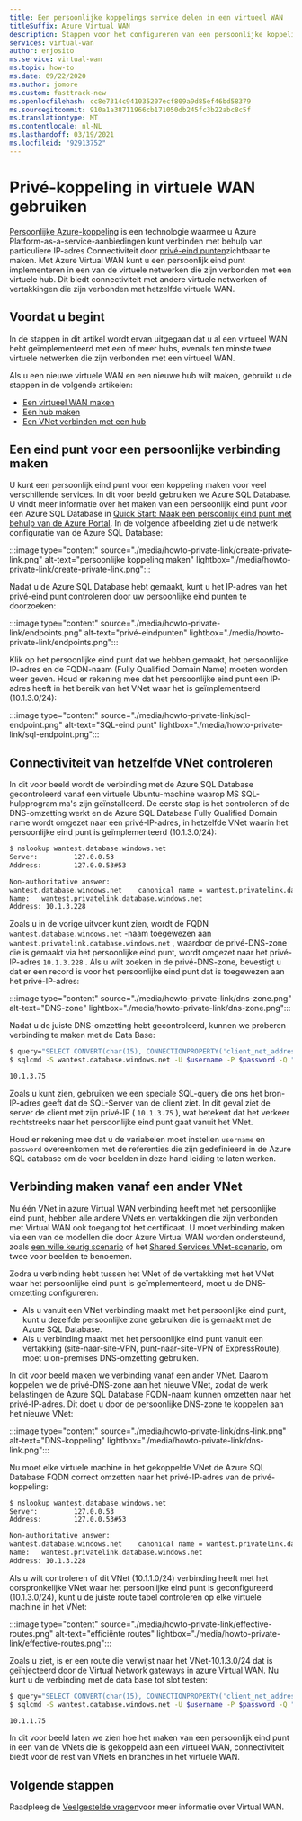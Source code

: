 ```yaml
---
title: Een persoonlijke koppelings service delen in een virtueel WAN
titleSuffix: Azure Virtual WAN
description: Stappen voor het configureren van een persoonlijke koppeling in een virtueel WAN
services: virtual-wan
author: erjosito
ms.service: virtual-wan
ms.topic: how-to
ms.date: 09/22/2020
ms.author: jomore
ms.custom: fasttrack-new
ms.openlocfilehash: cc8e7314c941035207ecf809a9d85ef46bd58379
ms.sourcegitcommit: 910a1a38711966cb171050db245fc3b22abc8c5f
ms.translationtype: MT
ms.contentlocale: nl-NL
ms.lasthandoff: 03/19/2021
ms.locfileid: "92913752"
---
```

# <a name="use-private-link-in-virtual-wan"></a>Privé-koppeling in virtuele WAN gebruiken

[Persoonlijke Azure-koppeling](../private-link/private-link-overview.md) is een technologie waarmee u Azure Platform-as-a-service-aanbiedingen kunt verbinden met behulp van particuliere IP-adres Connectiviteit door [privé-eind punten](../private-link/private-endpoint-overview.md)zichtbaar te maken. Met Azure Virtual WAN kunt u een persoonlijk eind punt implementeren in een van de virtuele netwerken die zijn verbonden met een virtuele hub. Dit biedt connectiviteit met andere virtuele netwerken of vertakkingen die zijn verbonden met hetzelfde virtuele WAN.

## <a name="before-you-begin"></a>Voordat u begint

In de stappen in dit artikel wordt ervan uitgegaan dat u al een virtueel WAN hebt geïmplementeerd met een of meer hubs, evenals ten minste twee virtuele netwerken die zijn verbonden met een virtueel WAN.

Als u een nieuwe virtuele WAN en een nieuwe hub wilt maken, gebruikt u de stappen in de volgende artikelen:

* [Een virtueel WAN maken](virtual-wan-site-to-site-portal.md#openvwan)
* [Een hub maken](virtual-wan-site-to-site-portal.md#hub)
* [Een VNet verbinden met een hub](virtual-wan-site-to-site-portal.md#hub)

## <a name="create-a-private-link-endpoint"></a><a name="endpoint"></a>Een eind punt voor een persoonlijke verbinding maken

U kunt een persoonlijk eind punt voor een koppeling maken voor veel verschillende services. In dit voor beeld gebruiken we Azure SQL Database. U vindt meer informatie over het maken van een persoonlijk eind punt voor een Azure SQL Database in [Quick Start: Maak een persoonlijk eind punt met behulp van de Azure Portal](../private-link/create-private-endpoint-portal.md). In de volgende afbeelding ziet u de netwerk configuratie van de Azure SQL Database:

:::image type="content" source="./media/howto-private-link/create-private-link.png" alt-text="persoonlijke koppeling maken" lightbox="./media/howto-private-link/create-private-link.png":::

Nadat u de Azure SQL Database hebt gemaakt, kunt u het IP-adres van het privé-eind punt controleren door uw persoonlijke eind punten te doorzoeken:

:::image type="content" source="./media/howto-private-link/endpoints.png" alt-text="privé-eindpunten" lightbox="./media/howto-private-link/endpoints.png":::

Klik op het persoonlijke eind punt dat we hebben gemaakt, het persoonlijke IP-adres en de FQDN-naam (Fully Qualified Domain Name) moeten worden weer geven. Houd er rekening mee dat het persoonlijke eind punt een IP-adres heeft in het bereik van het VNet waar het is geïmplementeerd (10.1.3.0/24):

:::image type="content" source="./media/howto-private-link/sql-endpoint.png" alt-text="SQL-eind punt" lightbox="./media/howto-private-link/sql-endpoint.png":::

## <a name="verify-connectivity-from-the-same-vnet"></a><a name="connectivity"></a>Connectiviteit van hetzelfde VNet controleren

In dit voor beeld wordt de verbinding met de Azure SQL Database gecontroleerd vanaf een virtuele Ubuntu-machine waarop MS SQL-hulpprogram ma's zijn geïnstalleerd. De eerste stap is het controleren of de DNS-omzetting werkt en de Azure SQL Database Fully Qualified Domain name wordt omgezet naar een privé-IP-adres, in hetzelfde VNet waarin het persoonlijke eind punt is geïmplementeerd (10.1.3.0/24):

```bash
$ nslookup wantest.database.windows.net
Server:         127.0.0.53
Address:        127.0.0.53#53

Non-authoritative answer:
wantest.database.windows.net    canonical name = wantest.privatelink.database.windows.net.
Name:   wantest.privatelink.database.windows.net
Address: 10.1.3.228
```

Zoals u in de vorige uitvoer kunt zien, wordt de FQDN `wantest.database.windows.net` -naam toegewezen aan `wantest.privatelink.database.windows.net` , waardoor de privé-DNS-zone die is gemaakt via het persoonlijke eind punt, wordt omgezet naar het privé-IP-adres `10.1.3.228` . Als u wilt zoeken in de privé-DNS-zone, bevestigt u dat er een record is voor het persoonlijke eind punt dat is toegewezen aan het privé-IP-adres:

:::image type="content" source="./media/howto-private-link/dns-zone.png" alt-text="DNS-zone" lightbox="./media/howto-private-link/dns-zone.png":::

Nadat u de juiste DNS-omzetting hebt gecontroleerd, kunnen we proberen verbinding te maken met de Data Base:

```bash
$ query="SELECT CONVERT(char(15), CONNECTIONPROPERTY('client_net_address'));"
$ sqlcmd -S wantest.database.windows.net -U $username -P $password -Q "$query"

10.1.3.75
```

Zoals u kunt zien, gebruiken we een speciale SQL-query die ons het bron-IP-adres geeft dat de SQL-Server van de client ziet. In dit geval ziet de server de client met zijn privé-IP ( `10.1.3.75` ), wat betekent dat het verkeer rechtstreeks naar het persoonlijke eind punt gaat vanuit het VNet.

Houd er rekening mee dat u de variabelen moet instellen `username` en `password` overeenkomen met de referenties die zijn gedefinieerd in de Azure SQL database om de voor beelden in deze hand leiding te laten werken.

## <a name="connect-from-a-different-vnet"></a><a name="vnet"></a>Verbinding maken vanaf een ander VNet

Nu één VNet in azure Virtual WAN verbinding heeft met het persoonlijke eind punt, hebben alle andere VNets en vertakkingen die zijn verbonden met Virtual WAN ook toegang tot het certificaat. U moet verbinding maken via een van de modellen die door Azure Virtual WAN worden ondersteund, zoals [een wille keurig scenario](scenario-any-to-any.md) of het [Shared Services VNet-scenario](scenario-shared-services-vnet.md), om twee voor beelden te benoemen.

Zodra u verbinding hebt tussen het VNet of de vertakking met het VNet waar het persoonlijke eind punt is geïmplementeerd, moet u de DNS-omzetting configureren:

* Als u vanuit een VNet verbinding maakt met het persoonlijke eind punt, kunt u dezelfde persoonlijke zone gebruiken die is gemaakt met de Azure SQL Database.
* Als u verbinding maakt met het persoonlijke eind punt vanuit een vertakking (site-naar-site-VPN, punt-naar-site-VPN of ExpressRoute), moet u on-premises DNS-omzetting gebruiken.

In dit voor beeld maken we verbinding vanaf een ander VNet. Daarom koppelen we de privé-DNS-zone aan het nieuwe VNet, zodat de werk belastingen de Azure SQL Database FQDN-naam kunnen omzetten naar het privé-IP-adres. Dit doet u door de persoonlijke DNS-zone te koppelen aan het nieuwe VNet:

:::image type="content" source="./media/howto-private-link/dns-link.png" alt-text="DNS-koppeling" lightbox="./media/howto-private-link/dns-link.png":::

Nu moet elke virtuele machine in het gekoppelde VNet de Azure SQL Database FQDN correct omzetten naar het privé-IP-adres van de privé-koppeling:

```bash
$ nslookup wantest.database.windows.net
Server:         127.0.0.53
Address:        127.0.0.53#53

Non-authoritative answer:
wantest.database.windows.net    canonical name = wantest.privatelink.database.windows.net.
Name:   wantest.privatelink.database.windows.net
Address: 10.1.3.228
```

Als u wilt controleren of dit VNet (10.1.1.0/24) verbinding heeft met het oorspronkelijke VNet waar het persoonlijke eind punt is geconfigureerd (10.1.3.0/24), kunt u de juiste route tabel controleren op elke virtuele machine in het VNet:

:::image type="content" source="./media/howto-private-link/effective-routes.png" alt-text="efficiënte routes" lightbox="./media/howto-private-link/effective-routes.png":::

Zoals u ziet, is er een route die verwijst naar het VNet-10.1.3.0/24 dat is geïnjecteerd door de Virtual Network gateways in azure Virtual WAN. Nu kunt u de verbinding met de data base tot slot testen:

```bash
$ query="SELECT CONVERT(char(15), CONNECTIONPROPERTY('client_net_address'));"
$ sqlcmd -S wantest.database.windows.net -U $username -P $password -Q "$query"

10.1.1.75
```

In dit voor beeld laten we zien hoe het maken van een persoonlijk eind punt in een van de VNets die is gekoppeld aan een virtueel WAN, connectiviteit biedt voor de rest van VNets en branches in het virtuele WAN.

## <a name="next-steps"></a>Volgende stappen

Raadpleeg de [Veelgestelde vragen](virtual-wan-faq.md)voor meer informatie over Virtual WAN.
